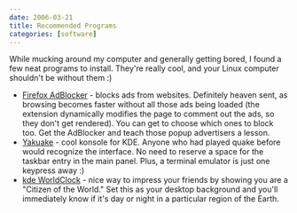 ```yaml
---
date: 2006-03-21
title: Recommended Programs
categories: [software]
---
```


While mucking around my computer and generally getting bored, I found a few neat programs to install. They're really cool, and your Linux computer shouldn't be without them :)

* [Firefox AdBlocker](http://adblock.mozdev.org/) - blocks ads from websites. Definitely heaven sent, as browsing becomes faster without all those ads being loaded (the extension dynamically modifies the page to comment out the ads, so they don't get rendered). You can get to choose which ones to block too. Get the AdBlocker and teach those popup advertisers a lesson.
* [Yakuake](http://yakuake.uv.ro/) - cool konsole for KDE. Anyone who had played quake before would recognize the interface. No need to reserve a space for the taskbar entry in the main panel. Plus, a terminal emulator is just one keypress away :)
* [kde WorldClock](http://packages.debian.org/stable/games/kworldclock) - nice way to impress your friends by showing you are a "Citizen of the World." Set this as your desktop background and you'll immediately know if it's day or night in a particular region of the Earth.
